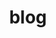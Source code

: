 ---
layout: default
permalink: /doc/
title: blog
nav: true
nav_order: 1
pagination:
  enabled: true
  permalink: /blog.ariazarifian.github.io
---